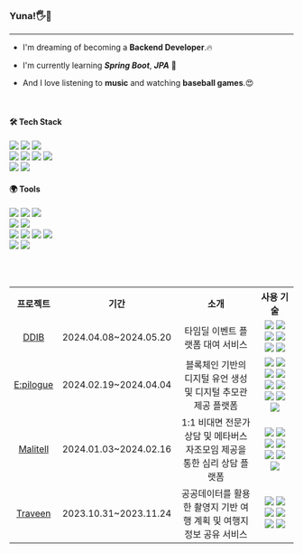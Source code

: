 ### Yuna!🖐🌻

---

- I'm dreaming of becoming a **Backend Developer**.🔥

- I'm currently learning _**Spring Boot**_, _**JPA**_ 🚀

- And I love listening to **music** and watching **baseball games**.😍

<br>

#### 🛠 Tech Stack
  <img src="https://img.shields.io/badge/Java-007396?style=for-the-badge&logo=OpenJDK&logoColor=white"> <img src="https://img.shields.io/badge/Spring-6DB33F?style=for-the-badge&logo=spring&logoColor=white"> <img src="https://img.shields.io/badge/Hibernate-59666C?style=for-the-badge&logo=hibernate&logoColor=white">
  <br>
  <img src="https://img.shields.io/badge/Javascript-F7DF1E?style=for-the-badge&logo=javascript&logoColor=FFF"/> <img src="https://img.shields.io/badge/Html5-E34F26?style=for-the-badge&logo=html5&logoColor=FFF"/> <img src="https://img.shields.io/badge/CSS-1572B6?style=for-the-badge&logo=css3&logoColor=FFF"/> <img src="https://img.shields.io/badge/Vue.js-4FC08D?style=for-the-badge&logo=vue.js&logoColor=white">
  <br>
  <img src="https://img.shields.io/badge/Mysql-4479A1?style=for-the-badge&logo=mysql&logoColor=white"> <img src="https://img.shields.io/badge/Redis-DC382D?style=for-the-badge&logo=redis&logoColor=white">

#### 🌍 Tools
   <img src="https://img.shields.io/badge/Docker-2496ED?style=for-the-badge&logo=docker&logoColor=white"> <img src="https://img.shields.io/badge/Jenkins-D24939?style=for-the-badge&logo=jenkins&logoColor=white"> <img src="https://img.shields.io/badge/Nginx-009639?style=for-the-badge&logo=nginx&logoColor=white">
   <br>
   <img src="https://img.shields.io/badge/Amazon EC2-FF9900?style=for-the-badge&logo=amazonec2&logoColor=white"> <img src="https://img.shields.io/badge/Amazon S3-569A31?style=for-the-badge&logo=amazons3&logoColor=white">
   <br>
   <img src="https://img.shields.io/badge/Git-F05032?style=for-the-badge&logo=git&logoColor=white"> <img src="https://img.shields.io/badge/Github-181717?style=for-the-badge&logo=github&logoColor=white"> <img src="https://img.shields.io/badge/Gitlab-FC6D26?style=for-the-badge&logo=gitlab&logoColor=white"> <img src="https://img.shields.io/badge/Jira-0052CC?style=for-the-badge&logo=jira&logoColor=white">
   <br>
   <img src="https://img.shields.io/badge/IntelliJ IDEA-000000?style=for-the-badge&logo=intellijidea&logoColor=white"> <img src="https://img.shields.io/badge/Eclipse IDE-2C2255?style=for-the-badge&logo=eclipseide&logoColor=white">

<br><br>

<table style="text-align: center;">
  <tr>
    <th>프로젝트</th>
    <th>기간</th>
    <th>소개</th>
    <th>사용 기술</th>
  </tr>
  <tr>
    <td><a href="https://github.com/kn9012/DDIB">DDIB</a></td>
    <td>2024.04.08~2024.05.20</td>
    <td>타임딜 이벤트 플랫폼 대여 서비스</td>
    <td><img src="https://img.shields.io/badge/java-007396?style=flat&logo=openjdk&logoColor=white"> <img src="https://img.shields.io/badge/spring boot-6DB33F?style=flat&logo=springboot&logoColor=white"> <img src="https://img.shields.io/badge/hibernate-59666C?style=flat&logo=hibernate&logoColor=white"> <img src="https://img.shields.io/badge/mysql-4479A1?style=flat&logo=mysql&logoColor=white"> <img src="https://img.shields.io/badge/spring security-6DB33F?style=flat&logo=springsecurity&logoColor=white"> <img src="https://img.shields.io/badge/Redis-DC382D?style=flat&logo=redis&logoColor=white"></td>
  </tr>
  <tr>
    <td><a href="https://github.com/kn9012/Epilogue">E:pilogue</a></td>
    <td>2024.02.19~2024.04.04</td>
    <td>블록체인 기반의 디지털 유언 생성 및 디지털 추모관 제공 플랫폼</td>
    <td><img src="https://img.shields.io/badge/java-007396?style=flat&logo=openjdk&logoColor=white"> <img src="https://img.shields.io/badge/spring boot-6DB33F?style=flat&logo=springboot&logoColor=white"> <img src="https://img.shields.io/badge/hibernate-59666C?style=flat&logo=hibernate&logoColor=white"> <img src="https://img.shields.io/badge/mysql-4479A1?style=flat&logo=mysql&logoColor=white"> <img src="https://img.shields.io/badge/Redis-DC382D?style=flat&logo=redis&logoColor=white"> <img src="https://img.shields.io/badge/aws-232F3E?style=flat&logo=amazonaws&logoColor=white"> <img src="https://img.shields.io/badge/docker-2496ED?style=flat&logo=docker&logoColor=white"> <img src="https://img.shields.io/badge/jenkins-D24939?style=flat&logo=jenkins&logoColor=white"> <img src="https://img.shields.io/badge/amazon s3-569A31?style=flat&logo=amazons3&logoColor=white"></td>
  </tr>
  <tr>
    <td><a href="https://github.com/kn9012/Malitell">Malitell</a></td>
    <td>2024.01.03~2024.02.16</td>
    <td>1:1 비대면 전문가 상담 및 메타버스 자조모임 제공을 통한 심리 상담 플랫폼</td>
    <td><img src="https://img.shields.io/badge/java-007396?style=flat&logo=openjdk&logoColor=white"> <img src="https://img.shields.io/badge/spring boot-6DB33F?style=flat&logo=springboot&logoColor=white"> <img src="https://img.shields.io/badge/hibernate-59666C?style=flat&logo=hibernate&logoColor=white"> <img src="https://img.shields.io/badge/mysql-4479A1?style=flat&logo=mysql&logoColor=white"> <img src="https://img.shields.io/badge/spring security-6DB33F?style=flat&logo=springsecurity&logoColor=white"> <img src="https://img.shields.io/badge/Redis-DC382D?style=flat&logo=redis&logoColor=white"> <img src="https://img.shields.io/badge/stomp-000000?style=flat&logo=springstomp&logoColor=white"></td>
  </tr>
  <tr>
    <td><a href="https://github.com/kn9012/Traveen">Traveen</a></td>
    <td>2023.10.31~2023.11.24</td>
    <td>공공데이터를 활용한 촬영지 기반 여행 계획 및 여행지 정보 공유 서비스</td>
    <td><img src="https://img.shields.io/badge/java-007396?style=flat&logo=openjdk&logoColor=white"> <img src="https://img.shields.io/badge/spring boot-6DB33F?style=flat&logo=springboot&logoColor=white"> <img src="https://img.shields.io/badge/mybatis-000000?style=flat&logo=mybatis&logoColor=white"> <img src="https://img.shields.io/badge/mysql-4479A1?style=flat&logo=mysql&logoColor=white"> <img src="https://img.shields.io/badge/vue.js-4FC08D?style=flat&logo=vue.js&logoColor=white"> <img src="https://img.shields.io/badge/javascript-f7df1e?style=flat&logo=javascript&logoColor=white"></td>
  </tr>
</table>

<br />



